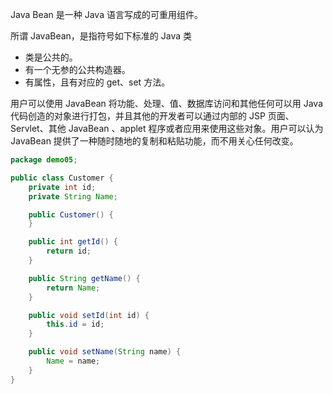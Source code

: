 
Java Bean 是一种 Java 语言写成的可重用组件。

所谓 JavaBean，是指符号如下标准的 Java 类

- 类是公共的。
- 有一个无参的公共构造器。
- 有属性，且有对应的 get、set 方法。

用户可以使用 JavaBean 将功能、处理、值、数据库访问和其他任何可以用 Java 代码创造的对象进行打包，并且其他的开发者可以通过内部的 JSP 页面、Servlet、其他 JavaBean 、applet 程序或者应用来使用这些对象。用户可以认为 JavaBean 提供了一种随时随地的复制和粘贴功能，而不用关心任何改变。

```java
package demo05;

public class Customer {
    private int id;
    private String Name;

    public Customer() {
    }

    public int getId() {
        return id;
    }

    public String getName() {
        return Name;
    }

    public void setId(int id) {
        this.id = id;
    }

    public void setName(String name) {
        Name = name;
    }
}
```

